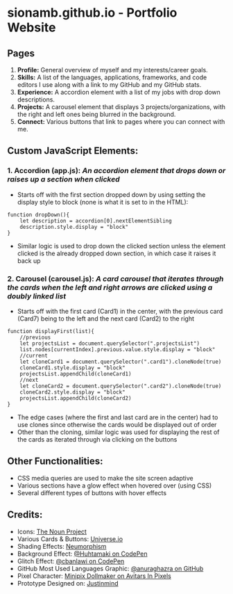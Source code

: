 # sionamb.github.io - Portfolio Website

## Pages
  1. <b>Profile:</b> General overview of myself and my interests/career goals.
  2. <b>Skills:</b> A list of the languages, applications, frameworks, and code editors I use along with a link to my GitHub and my GitHub stats.
  3. <b>Experience:</b> A accordion element with a list of my jobs with drop down descriptions.
  4. <b>Projects:</b> A carousel element that displays 3 projects/organizations, with the right and left ones being blurred in the background.
  5. <b>Connect:</b> Various buttons that link to pages where you can connect with me.

## Custom JavaScript Elements:
  ### 1. Accordion (app.js): <em>An accordion element that drops down or raises up a section when clicked</em>
 
  - Starts off with the first section dropped down by using setting the display style to block (none is what it is set to in the HTML):
```
function dropDown(){
    let description = accordion[0].nextElementSibling
    description.style.display = "block"
}
```
  - Similar logic is used to drop down the clicked section unless the element clicked is the already dropped down section, in which case it raises it back up 

### 2. Carousel (carousel.js): <em>A card carousel that iterates through the cards when the left and right arrows are clicked using a doubly linked list</em>
  - Starts off with the first card (Card1) in the center, with the previous card (Card7) being to the left and the next card (Card2) to the right
```
function displayFirst(list){
    //previous
    let projectsList = document.querySelector(".projectsList")
    list.nodes[currentIndex].previous.value.style.display = "block"
    //current
    let cloneCard1 = document.querySelector(".card1").cloneNode(true)
    cloneCard1.style.display = "block"
    projectsList.appendChild(cloneCard1)
    //next
    let cloneCard2 = document.querySelector(".card2").cloneNode(true)
    cloneCard2.style.display = "block"
    projectsList.appendChild(cloneCard2)
}
```
  - The edge cases (where the first and last card are in the center) had to use clones since otherwise the cards would be displayed out of order
  - Other than the cloning, similar logic was used for displaying the rest of the cards as iterated through via clicking on the buttons
## Other Functionalities:
  - CSS media queries are used to make the site screen adaptive 
  - Various sections have a glow effect when hovered over (using CSS)
  - Several different types of buttons with hover effects
  
  
## Credits:
- Icons: <a href = "https://thenounproject.com/">The Noun Project</a>
- Various Cards & Buttons: <a href = "https://uiverse.io/cards">Universe.io</a>
- Shading Effects: <a href = "https://neumorphism.io/#e0e0e0">Neumorphism</a>
- Background Effect: <a href = "https://codepen.io/Huhtamaki/pen/GPzwPY">@Huhtamaki on CodePen<a>
- Glitch Effect: <a href = "https://codepen.io/cbanlawi/pen/xxRBeMY">@cbanlawi on CodePen<a>
- GitHub Most Used Languages Graphic: <a href = "https://github.com/anuraghazra/github-readme-stats">@anuraghazra on GitHub<a>
- Pixel Character: <a href = "https://www.avatarsinpixels.com/">Minipix Dollmaker on Avitars In Pixels</a>
- Prototype Designed on: <a href = "https://www.justinmind.com/">Justinmind<a>
